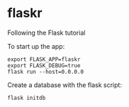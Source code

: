 # flaskr
Following the Flask tutorial

To start up the app:
```
export FLASK_APP=flaskr
export FLASK_DEBUG=true
flask run --host=0.0.0.0
```

Create a database with the flask script:
```
flask initdb
```
